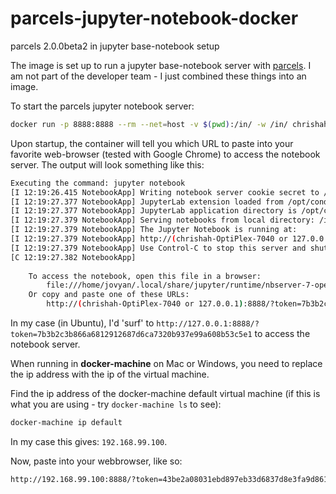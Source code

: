# parcels-jupyter-notebook-docker
parcels 2.0.0beta2 in jupyter base-notebook setup

The image is set up to run a jupyter base-notebook server with [parcels](http://oceanparcels.org/). I am not part of the developer team - I just combined these things into an image.

To start the parcels jupyter notebook server:
```bash
docker run -p 8888:8888 --rm --net=host -v $(pwd):/in/ -w /in/ chrishah/parcels-jupyter-notebook:2.0.0beta2
```

Upon startup, the container will tell you which URL to paste into your favorite web-browser (tested with Google Chrome) to access the notebook server. The output will look something like this:
```bash
Executing the command: jupyter notebook
[I 12:19:26.415 NotebookApp] Writing notebook server cookie secret to /home/jovyan/.local/share/jupyter/runtime/notebook_cookie_secret
[I 12:19:27.377 NotebookApp] JupyterLab extension loaded from /opt/conda/lib/python3.7/site-packages/jupyterlab
[I 12:19:27.377 NotebookApp] JupyterLab application directory is /opt/conda/share/jupyter/lab
[I 12:19:27.379 NotebookApp] Serving notebooks from local directory: /in
[I 12:19:27.379 NotebookApp] The Jupyter Notebook is running at:
[I 12:19:27.379 NotebookApp] http://(chrishah-OptiPlex-7040 or 127.0.0.1):8888/?token=7b3b2c3b866a6812912687d6ca7320b937e99a608b53c5e1
[I 12:19:27.379 NotebookApp] Use Control-C to stop this server and shut down all kernels (twice to skip confirmation).
[C 12:19:27.382 NotebookApp] 
    
    To access the notebook, open this file in a browser:
        file:///home/jovyan/.local/share/jupyter/runtime/nbserver-7-open.html
    Or copy and paste one of these URLs:
        http://(chrishah-OptiPlex-7040 or 127.0.0.1):8888/?token=7b3b2c3b866a6812912687d6ca7320b937e99a608b53c5e1
```

In my case (in Ubuntu), I'd 'surf' to `http://127.0.0.1:8888/?token=7b3b2c3b866a6812912687d6ca7320b937e99a608b53c5e1` to access the notebook server.



When running in __docker-machine__ on Mac or Windows, you need to replace the ip address with the ip of the virtual machine.

Find the ip address of the docker-machine default virtual machine (if this is what you are using - try `docker-machine ls` to see):
```bash
docker-machine ip default
```

In my case this gives: `192.168.99.100`.

Now, paste into your webbrowser, like so:
```bash
http://192.168.99.100:8888/?token=43be2a08031ebd897eb33d6837d8e3fa9d8614a8d11ade6
```
